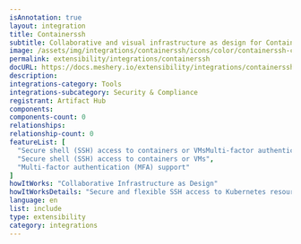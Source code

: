 ```yaml
---
isAnnotation: true
layout: integration
title: Containerssh
subtitle: Collaborative and visual infrastructure as design for Containerssh
image: /assets/img/integrations/containerssh/icons/color/containerssh-color.svg
permalink: extensibility/integrations/containerssh
docURL: https://docs.meshery.io/extensibility/integrations/containerssh
description: 
integrations-category: Tools
integrations-subcategory: Security & Compliance
registrant: Artifact Hub
components: 
components-count: 0
relationships: 
relationship-count: 0
featureList: [
  "Secure shell (SSH) access to containers or VMsMulti-factor authentication (MFA) supportCustomizable authentication and authorizationManages ContainerSSHSecure and flexible SSH access to Kubernetes resources",
  "Secure shell (SSH) access to containers or VMs",
  "Multi-factor authentication (MFA) support"
]
howItWorks: "Collaborative Infrastructure as Design"
howItWorksDetails: "Secure and flexible SSH access to Kubernetes resources"
language: en
list: include
type: extensibility
category: integrations
---
```

